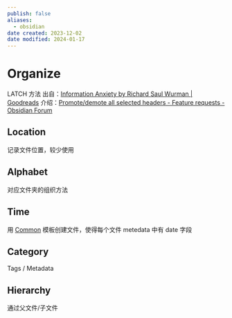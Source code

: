 ```yaml
---
publish: false
aliases:
  - obsidian
date created: 2023-12-02
date modified: 2024-01-17
---
```


# Organize

LATCH 方法
出自：[Information Anxiety by Richard Saul Wurman | Goodreads](https://www.goodreads.com/en/book/show/952902)
介绍：[Promote/demote all selected headers - Feature requests - Obsidian Forum](https://forum.obsidian.md/t/promote-demote-all-selected-headers/25799)

## Location

记录文件位置，较少使用
## Alphabet

对应文件夹的组织方法
## Time

用 [Common](../Templates/Common.md) 模板创建文件，使得每个文件 metedata 中有 date 字段
## Category

Tags / Metadata
## Hierarchy

通过父文件/子文件





